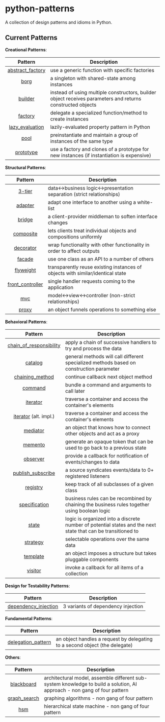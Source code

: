 # python-patterns

A collection of design patterns and idioms in Python.

## Current Patterns

**Creational Patterns**:

|                           Pattern                           | Description                                                                                                |
| :---------------------------------------------------------: | ---------------------------------------------------------------------------------------------------------- |
| [abstract_factory](patterns/creational/abstract_factory.py) | use a generic function with specific factories                                                             |
|             [borg](patterns/creational/borg.py)             | a singleton with shared-state among instances                                                              |
|          [builder](patterns/creational/builder.py)          | instead of using multiple constructors, builder object receives parameters and returns constructed objects |
|          [factory](patterns/creational/factory.py)          | delegate a specialized function/method to create instances                                                 |
|  [lazy_evaluation](patterns/creational/lazy_evaluation.py)  | lazily-evaluated property pattern in Python                                                                |
|             [pool](patterns/creational/pool.py)             | preinstantiate and maintain a group of instances of the same type                                          |
|        [prototype](patterns/creational/prototype.py)        | use a factory and clones of a prototype for new instances (if instantiation is expensive)                  |

**Structural Patterns**:

|                           Pattern                           | Description                                                                    |
| :---------------------------------------------------------: | ------------------------------------------------------------------------------ |
|           [3-tier](patterns/structural/3-tier.py)           | data<->business logic<->presentation separation (strict relationships)         |
|          [adapter](patterns/structural/adapter.py)          | adapt one interface to another using a white-list                              |
|           [bridge](patterns/structural/bridge.py)           | a client-provider middleman to soften interface changes                        |
|        [composite](patterns/structural/composite.py)        | lets clients treat individual objects and compositions uniformly               |
|        [decorator](patterns/structural/decorator.py)        | wrap functionality with other functionality in order to affect outputs         |
|           [facade](patterns/structural/facade.py)           | use one class as an API to a number of others                                  |
|        [flyweight](patterns/structural/flyweight.py)        | transparently reuse existing instances of objects with similar/identical state |
| [front_controller](patterns/structural/front_controller.py) | single handler requests coming to the application                              |
|              [mvc](patterns/structural/mvc.py)              | model<->view<->controller (non-strict relationships)                           |
|            [proxy](patterns/structural/proxy.py)            | an object funnels operations to something else                                 |

**Behavioral Patterns**:

|                                  Pattern                                  | Description                                                                                                  |
| :-----------------------------------------------------------------------: | ------------------------------------------------------------------------------------------------------------ |
| [chain_of_responsibility](patterns/behavioral/chain_of_responsibility.py) | apply a chain of successive handlers to try and process the data                                             |
|                 [catalog](patterns/behavioral/catalog.py)                 | general methods will call different specialized methods based on construction parameter                      |
|         [chaining_method](patterns/behavioral/chaining_method.py)         | continue callback next object method                                                                         |
|                 [command](patterns/behavioral/command.py)                 | bundle a command and arguments to call later                                                                 |
|                [iterator](patterns/behavioral/iterator.py)                | traverse a container and access the container's elements                                                     |
|       [iterator](patterns/behavioral/iterator_alt.py) (alt. impl.)        | traverse a container and access the container's elements                                                     |
|                [mediator](patterns/behavioral/mediator.py)                | an object that knows how to connect other objects and act as a proxy                                         |
|                 [memento](patterns/behavioral/memento.py)                 | generate an opaque token that can be used to go back to a previous state                                     |
|                [observer](patterns/behavioral/observer.py)                | provide a callback for notification of events/changes to data                                                |
|       [publish_subscribe](patterns/behavioral/publish_subscribe.py)       | a source syndicates events/data to 0+ registered listeners                                                   |
|                [registry](patterns/behavioral/registry.py)                | keep track of all subclasses of a given class                                                                |
|           [specification](patterns/behavioral/specification.py)           | business rules can be recombined by chaining the business rules together using boolean logic                 |
|                   [state](patterns/behavioral/state.py)                   | logic is organized into a discrete number of potential states and the next state that can be transitioned to |
|                [strategy](patterns/behavioral/strategy.py)                | selectable operations over the same data                                                                     |
|                [template](patterns/behavioral/template.py)                | an object imposes a structure but takes pluggable components                                                 |
|                 [visitor](patterns/behavioral/visitor.py)                 | invoke a callback for all items of a collection                                                              |

**Design for Testability Patterns**:

|                         Pattern                          | Description                        |
| :------------------------------------------------------: | ---------------------------------- |
| [dependency_injection](patterns/dependency_injection.py) | 3 variants of dependency injection |

**Fundamental Patterns**:

|                             Pattern                              | Description                                                                 |
| :--------------------------------------------------------------: | --------------------------------------------------------------------------- |
| [delegation_pattern](patterns/fundamental/delegation_pattern.py) | an object handles a request by delegating to a second object (the delegate) |

**Others**:

|                    Pattern                     | Description                                                                                                              |
| :--------------------------------------------: | ------------------------------------------------------------------------------------------------------------------------ |
|   [blackboard](patterns/other/blackboard.py)   | architectural model, assemble different sub-system knowledge to build a solution, AI approach - non gang of four pattern |
| [graph_search](patterns/other/graph_search.py) | graphing algorithms - non gang of four pattern                                                                           |
|        [hsm](patterns/other/hsm/hsm.py)        | hierarchical state machine - non gang of four pattern                                                                    |
